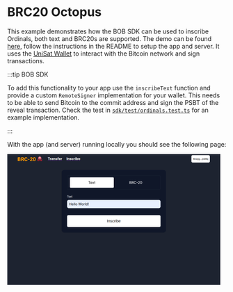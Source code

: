 # BRC20 Octopus

This example demonstrates how the BOB SDK can be used to inscribe Ordinals, both text and BRC20s are supported. The demo can be found [here](https://github.com/bob-collective/demo-brc20-octopus), follow the instructions in the README to setup the app and server. It uses the [UniSat Wallet](https://docs.unisat.io/dev/unisat-wallet-api) to interact with the Bitcoin network and sign transactions.

:::tip BOB SDK

To add this functionality to your app use the `inscribeText` function and provide a custom `RemoteSigner` implementation for your wallet. This needs to be able to send Bitcoin to the commit address and sign the PSBT of the reveal transaction. Check the test in [`sdk/test/ordinals.test.ts`](https://github.com/bob-collective/bob/blob/master/sdk/test/ordinals.test.ts) for an example implementation.

:::

With the app (and server) running locally you should see the following page:

![web-app](web-app.png)
